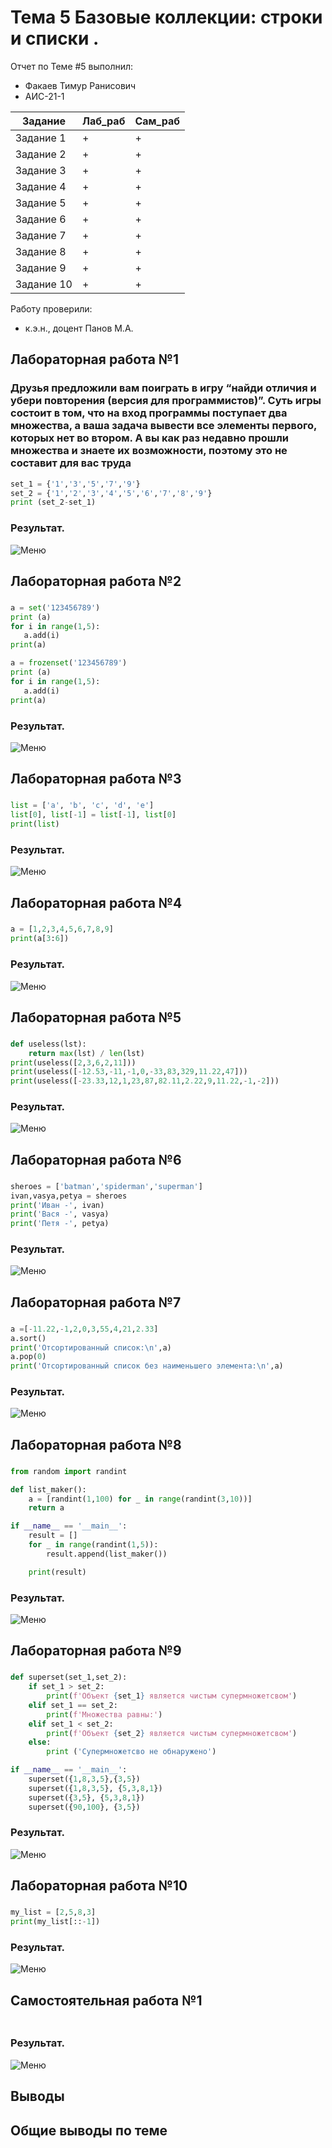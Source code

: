 # Тема 5 Базовые коллекции: строки и списки . 
Отчет по Теме #5 выполнил:
- Факаев Тимур Ранисович
- АИС-21-1

| Задание | Лаб_раб | Сам_раб |
| ------ | ------ | ------ |
| Задание 1 | + | + |
| Задание 2 | + | + |
| Задание 3 | + | + |
| Задание 4 | + | + |
| Задание 5 | + | + |
| Задание 6 | + | + |
| Задание 7 | + | + |
| Задание 8 | + | + |
| Задание 9 | + | + |
| Задание 10 | + | + |

Работу проверили:
- к.э.н., доцент Панов М.А.

## Лабораторная работа №1
### Друзья предложили вам поиграть в игру “найди отличия и убери повторения (версия для программистов)”. Суть игры состоит в том, что на вход программы поступает два множества, а ваша задача вывести все элементы первого, которых нет во втором. А вы как раз недавно прошли множества и знаете их возможности, поэтому это не составит для вас труда
```python
set_1 = {'1','3','5','7','9'}
set_2 = {'1','2','3','4','5','6','7','8','9'}
print (set_2-set_1)
```
### Результат.
![Меню]( )

## Лабораторная работа №2
### 
```python
a = set('123456789')
print (a)
for i in range(1,5):
   a.add(i)
print(a)
```
```python
a = frozenset('123456789')
print (a)
for i in range(1,5):
   a.add(i)
print(a)
```
### Результат.
![Меню]( )

## Лабораторная работа №3
### 
```python
list = ['a', 'b', 'c', 'd', 'e']
list[0], list[-1] = list[-1], list[0]
print(list)
```
### Результат.
![Меню]( )

## Лабораторная работа №4
### 
```python
a = [1,2,3,4,5,6,7,8,9]
print(a[3:6])
```
### Результат.
![Меню]( )

## Лабораторная работа №5
### 
```python
def useless(lst):
    return max(lst) / len(lst)
print(useless([2,3,6,2,11]))
print(useless([-12.53,-11,-1,0,-33,83,329,11.22,47]))
print(useless([-23.33,12,1,23,87,82.11,2.22,9,11.22,-1,-2]))
```
### Результат.
![Меню]( )

## Лабораторная работа №6
### 
```python
sheroes = ['batman','spiderman','superman']
ivan,vasya,petya = sheroes
print('Иван -', ivan)
print('Вася -', vasya)
print('Петя -', petya)
```
### Результат.
![Меню]( )

## Лабораторная работа №7
### 
```python
a =[-11.22,-1,2,0,3,55,4,21,2.33]
a.sort()
print('Отсортированный список:\n',a)
a.pop(0)
print('Отсортированный список без наименьшего элемента:\n',a)
```
### Результат.
![Меню]( )

## Лабораторная работа №8
### 
```python
from random import randint

def list_maker():
    a = [randint(1,100) for _ in range(randint(3,10))]
    return a

if __name__ == '__main__':
    result = []
    for _ in range(randint(1,5)):
        result.append(list_maker())

    print(result)
```
### Результат.
![Меню]( )

## Лабораторная работа №9
### 
```python
def superset(set_1,set_2):
    if set_1 > set_2:
        print(f'Объект {set_1} является чистым супермножетсвом')
    elif set_1 == set_2:
        print(f'Множества равны:')
    elif set_1 < set_2:
        print(f'Объект {set_2} является чистым супермножетсвом')
    else:
        print ('Супермножетсво не обнаружено')

if __name__ == '__main__':
    superset({1,8,3,5},{3,5})
    superset({1,8,3,5}, {5,3,8,1})
    superset({3,5}, {5,3,8,1})
    superset({90,100}, {3,5})
```
### Результат.
![Меню]( )

## Лабораторная работа №10
### 
```python
my_list = [2,5,8,3]
print(my_list[::-1])
```
### Результат.
![Меню]( )




## Самостоятельная работа №1
###

```python

```
### Результат.
![Меню]( )

## Выводы



## Общие выводы по теме
